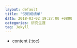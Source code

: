 ```yaml
---
layout: default
title: "倪明成绩单"
data: 2018-03-02 19:27:00 +0800
categories: 研究生涯
tag: Jekyll
---
```

* content
{:toc}





